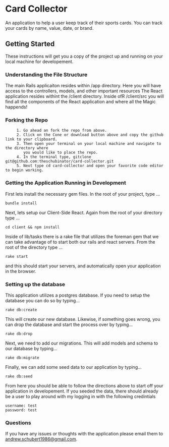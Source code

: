 # Card Collector
An application to help a user keep track of their sports cards. You can track your cards by name, value, date, or brand.

## Getting Started
These instructions will get you a copy of the project up and running on your local machine for developement.

### Understanding the File Structure
The main Rails applicaiton resides within /app directory. Here you will have access to the controllers, models, and other important resources
The React application resides withint the /client directory. Inside ofR /client/src you will find all the components of the React application and where all the Magic happends!

### Forking the Repo
```
	 1. Go ahead an fork the repo from above. 
	 2. Click on the Cone or download button above and copy the github link to your clipboard. 
	 3. Then open your terminal on your local machine and navigate to the directory where 
	    you would like to place the repo. 
	 4. In the terminal type, gitclone git@github.com:theschubinator/card-collector.git 
	 5. Next type cd card-collector and open your favorite code editor to begin working.  
```

### Getting the Application Running in Development
First lets install the necessary gem files. In the root of your project, type ...
```
bundle install
```
Next, lets setup our Client-Side React. Again from the root of your directory type ...
```
cd client && npm install
```
Inside of lib/tasks there is a rake file that utilizes the foreman gem that we can 
take advantage of to start both our rails and react servers. From the root of the 
directory type ...
```
rake start
```
and this should start your servers, and automatically open your application in the browser.

### Setting up the database
This application utilizes a postgres database. If you need to setup the database you can do so by typing...
```
rake db:create
```
This will create our new database. Likewise, if something goes wrong, you can drop the database and start the process over by typing...
```
rake db:drop
```
Next, we need to add our migrations. This will add models and schema to our database by typing...
```
rake db:migrate
```
Finally, we can add some seed data to our application by typing...
```
rake db:seed
```
From here you should be able to follow the directions above to start off your application in developement. 
If you seeded the data, there should already be a user to play around with my logging in with the following credintials 
```
username: test 
password: test
```

### Questions
If you have any issues or thoughts with the application please email them to andrew.schubert1986@gmail.com.